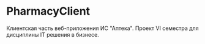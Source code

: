# PharmacyClient
Клиентская часть веб-приложения ИС "Аптека". Проект VI семестра для дисциплины IT решения в бизнесе.
